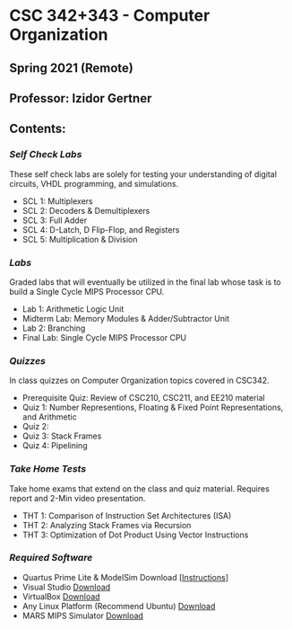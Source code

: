 # CSC 342+343 - Computer Organization 
## Spring 2021 (Remote)
## Professor: Izidor Gertner

## Contents:

### *Self Check Labs* 
These self check labs are solely for testing your understanding of digital circuits, VHDL programming, and simulations.   
- SCL 1: Multiplexers
- SCL 2: Decoders & Demultiplexers
- SCL 3: Full Adder
- SCL 4: D-Latch, D Flip-Flop, and Registers
- SCL 5: Multiplication & Division 

### *Labs*
Graded labs that will eventually be utilized in the final lab whose task is to build a Single Cycle MIPS Processor CPU.
- Lab 1: Arithmetic Logic Unit
- Midterm Lab: Memory Modules & Adder/Subtractor Unit
- Lab 2: Branching
- Final Lab: Single Cycle MIPS Processor CPU 

### *Quizzes*
In class quizzes on Computer Organization topics covered in CSC342.
- Prerequisite Quiz: Review of CSC210, CSC211, and EE210 material 
- Quiz 1: Number Representions, Floating & Fixed Point Representations, and Arithmetic
- Quiz 2: 
- Quiz 3: Stack Frames
- Quiz 4: Pipelining
### *Take Home Tests*
Take home exams that extend on the class and quiz material. Requires report and 2-Min video presentation.
- THT 1: Comparison of Instruction Set Architectures (ISA)
- THT 2: Analyzing Stack Frames via Recursion
- THT 3: Optimization of Dot Product Using Vector Instructions

### *Required Software*
- Quartus Prime Lite & ModelSim Download \[[Instructions](https://github.com/NeonVulture/CSC342_343/blob/main/Resources/Tutorials/Tutorial_Quartus_Setup2021.pdf)\]
- Visual Studio [Download](https://visualstudio.microsoft.com/free-developer-offers/)
- VirtualBox [Download](https://www.virtualbox.org/wiki/Downloads)
- Any Linux Platform (Recommend Ubuntu) [Download](https://ubuntu.com/download/desktop)
- MARS MIPS Simulator [Download](http://courses.missouristate.edu/KenVollmar/MARS/download.htm) 
